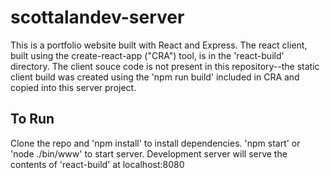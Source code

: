 # scottalandev-server

This is a portfolio website built with React and Express. The react client, built using the create-react-app ("CRA") tool, is in the 'react-build' directory. The client souce code is not present in this repository--the static client build was created using the 'npm run build' included in CRA and copied into this server project.

## To Run

Clone the repo and 'npm install' to install dependencies. 'npm start' or 'node ./bin/www' to start server. Development server will serve the contents of 'react-build' at localhost:8080